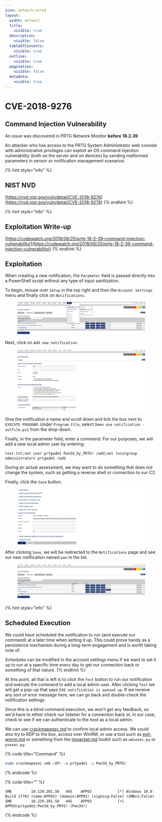 ```yaml
---
icon: network-wired
layout:
  width: default
  title:
    visible: true
  description:
    visible: false
  tableOfContents:
    visible: true
  outline:
    visible: true
  pagination:
    visible: false
  metadata:
    visible: true
---
```


# CVE-2018-9276

## Command Injection Vulnerability

An issue was discovered in PRTG Network Monitor **before** **18.2.39**.

An attacker who has access to the PRTG System Administrator web console with administrative privileges can exploit an OS command injection vulnerability (both on the server and on devices) by sending malformed parameters in sensor or notification management scenarios.

{% hint style="info" %}
## NIST NVD

[https://nvd.nist.gov/vuln/detail/CVE-2018-9276](https://nvd.nist.gov/vuln/detail/CVE-2018-9276)
{% endhint %}

{% hint style="info" %}
## Exploitation Write-up

[https://codewatch.org/2018/06/25/prtg-18-2-39-command-injection-vulnerability/](https://codewatch.org/2018/06/25/prtg-18-2-39-command-injection-vulnerability/)
{% endhint %}

## Exploitation

When creating a new notification, the `Parameter` field is passed directly into a PowerShell script without any type of input sanitization.

To begin, mouse over `Setup` in the top right and then the `Account Settings` menu and finally click on `Notifications`.

<figure><img src="../../../../.gitbook/assets/image (2).png" alt=""><figcaption></figcaption></figure>

Next, click on `Add new notification`.

<figure><img src="../../../../.gitbook/assets/image (1) (1) (1).png" alt=""><figcaption></figcaption></figure>

Give the notification a name and scroll down and tick the box next to `EXECUTE PROGRAM`. Under `Program File`, select `Demo exe notification - outfile.ps1` from the drop-down.

Finally, in the parameter field, enter a command. For our purposes, we will add a new local admin user by entering:

```
test.txt;net user prtgadm1 Pwn3d_by_PRTG! /add;net localgroup administrators prtgadm1 /add
```

During an actual assessment, we may want to do something that does not change the system, such as getting a reverse shell or connection to our C2.

Finally, click the `Save` button.

<figure><img src="../../../../.gitbook/assets/image (2) (1).png" alt=""><figcaption></figcaption></figure>

After clicking `Save`, we will be redirected to the `Notifications` page and see our new notification named `pwn` in the list.

<figure><img src="../../../../.gitbook/assets/image (3).png" alt=""><figcaption></figcaption></figure>

{% hint style="info" %}
## Scheduled Execution

We could have scheduled the notification to run (and execute our command) at a later time when setting it up. This could prove handy as a persistence mechanism during a long-term engagement and is worth taking note of.

Schedules can be modified in the account settings menu if we want to set it up to run at a specific time every day to get our connection back or something of that nature.
{% endhint %}

At this point, all that is left is to click the `Test` button to run our notification and execute the command to add a local admin user. After clicking `Test` we will get a pop-up that says `EXE notification is queued up`. If we receive any sort of error message here, we can go back and double-check the notification settings.

Since this is a blind command execution, we won't get any feedback, so we'd have to either check our listener for a connection back or, in our case, check to see if we can authenticate to the host as a local admin.

We can use [crackmapexec.md](../../../../toolbox/tooling/post-exploitation/crackmapexec.md "mention") to confirm local admin access. We could also try to RDP to the box, access over WinRM, or use a tool such as [evil-winrm.md](../../../../toolbox/tooling/post-exploitation/evil-winrm.md "mention") or something from the [impacket.md](../../../../toolbox/tooling/post-exploitation/impacket.md "mention") toolkit such as `wmiexec.py` or `psexec.py`.

{% code title="Command" %}
```bash
sudo crackmapexec smb <IP> -u prtgadm1 -p Pwn3d_by_PRTG! 
```
{% endcode %}

{% code title="" %}
```
SMB         10.129.201.50   445    APP03            [*] Windows 10.0 Build 17763 (name:APP03) (domain:APP03) (signing:False) (SMBv1:False)
SMB         10.129.201.50   445    APP03            [+] APP03\prtgadm1:Pwn3d_by_PRTG! (Pwn3d!)
```
{% endcode %}
